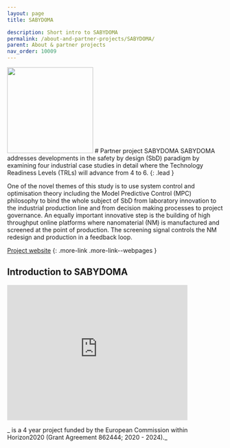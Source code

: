 ```yaml
---
layout: page
title: SABYDOMA

description: Short intro to SABYDOMA
permalink: /about-and-partner-projects/SABYDOMA/
parent: About & partner projects
nav_order: 10009
---
```

<img src="{{ site.baseurl }}/images/logos/Sabydoma.png" width="200" class="image--right" />
#  Partner project SABYDOMA
SABYDOMA addresses developments in the safety by design (SbD) paradigm by examining four industrial case studies in detail where the Technology Readiness Levels (TRLs) will advance from 4 to 6. 
{: .lead }

One of the novel themes of this study is to use system control and optimisation theory including the Model Predictive Control (MPC) philosophy to bind the whole subject of SbD from laboratory innovation to the industrial production line and from decision making processes to project governance. An equally important innovative step is the building of high throughput online platforms where nanomaterial (NM) is manufactured and screened at the point of production. The screening signal controls the NM redesign and production in a feedback loop.

[Project website](https://www.sabydoma.eu/)
{: .more-link .more-link--webpages }


## Introduction to SABYDOMA
<iframe width="420" height="315" src="https://www.youtube.com/embed/utNWix23VyA" frameborder="0" allowfullscreen="allowfullscreen">&nbsp;</iframe>


_ is a 4 year project funded by the European Commission within Horizon2020 (Grant Agreement 862444; 2020 - 2024)._
